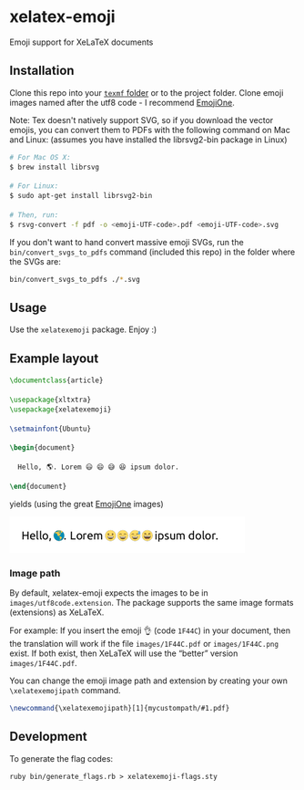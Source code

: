 # xelatex-emoji
Emoji support for XeLaTeX documents

## Installation
Clone this repo into your [`texmf` folder](https://en.wikibooks.org/wiki/LaTeX/Installing_Extra_Packages) or to the project folder. Clone emoji images named after the utf8 code - I recommend [EmojiOne](https://github.com/Ranks/emojione).

Note: Tex doesn't natively support SVG, so if you download the vector emojis, you can convert them to PDFs with the following command on Mac and Linux: (assumes you have installed the librsvg2-bin package in Linux)

```bash
# For Mac OS X:
$ brew install librsvg

# For Linux:
$ sudo apt-get install librsvg2-bin

# Then, run:
$ rsvg-convert -f pdf -o <emoji-UTF-code>.pdf <emoji-UTF-code>.svg
```

If you don't want to hand convert massive emoji SVGs, run the ```bin/convert_svgs_to_pdfs``` command (included this repo) in the folder where the SVGs are:
```bash
bin/convert_svgs_to_pdfs ./*.svg
```

## Usage
Use the `xelatexemoji` package. Enjoy :)

## Example layout
```tex
\documentclass{article}

\usepackage{xltxtra}
\usepackage{xelatexemoji}

\setmainfont{Ubuntu}

\begin{document}

  Hello, 🌎. Lorem 😃 😄 😅 😆 ipsum dolor.

\end{document}
```

yields (using the great [EmojiOne](https://github.com/Ranks/emojione) images)

![example result](example/example.png)

### Image path

By default, xelatex-emoji expects the images to be in `images/utf8code.extension`. The package supports the same image formats (extensions) as XeLaTeX.

For example: If you insert the emoji 👌 (code `1F44C`) in your document, then the translation will work if the file `images/1F44C.pdf` or `images/1F44C.png` exist. If both exist, then XeLaTeX will use the “better” version `images/1F44C.pdf`.

You can change the emoji image path and extension by creating your own `\xelatexemojipath` command.

```tex
\newcommand{\xelatexemojipath}[1]{mycustompath/#1.pdf}
```

## Development

To generate the flag codes:

```
ruby bin/generate_flags.rb > xelatexemoji-flags.sty
```
